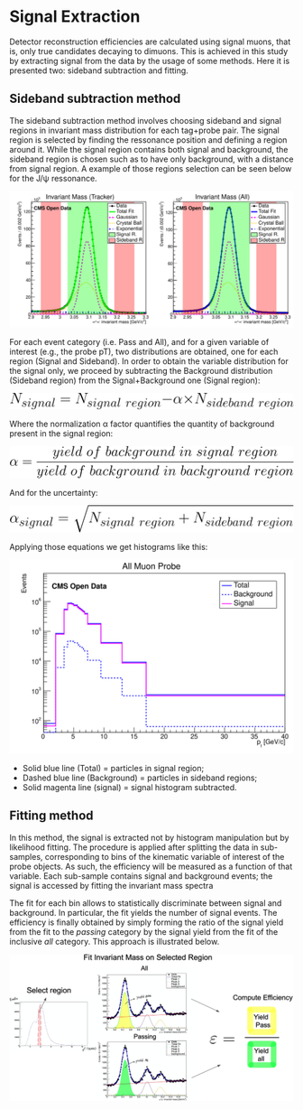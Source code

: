 # Signal Extraction

Detector reconstruction efficiencies are calculated using signal muons, that is, only true candidates decaying to dimuons. This is achieved in this study by extracting signal from  the data by the usage of some methods. Here it is presented two: sideband subtraction and fitting.

## Sideband subtraction method

The sideband subtraction method involves choosing sideband and signal regions in invariant mass distribution for each tag+probe pair. The signal region is selected by finding the ressonance position and defining a region around it. While the signal region contains both signal and background, the sideband region is chosen such as to have only background, with a distance from signal region. A example of those regions selection can be seen below for the J/&psi; ressonance.

![Efficiency equation](../../../../images/analysis/selection/idefficiencystudy/signalextraction/InvariantMass_Tracker_region.svg)

For each event category (i.e. Pass and All), and for a given variable of interest (e.g., the probe pT), two distributions are obtained, one for each region (Signal and Sideband). In order to obtain the variable distribution for the signal only, we proceed by subtracting the Background distribution (Sideband region) from the Signal+Background one (Signal region):

![Sideband Subtraction equation](../../../../images/analysis/selection/idefficiencystudy/signalextraction/subtraction.svg)

Where the normalization α factor quantifies the quantity of background present in the signal region:

![Alpha factor equation](../../../../images/analysis/selection/idefficiencystudy/signalextraction/alpha.svg)

And for the uncertainty:

![Sideband Subtraction errors equation](../../../../images/analysis/selection/idefficiencystudy/signalextraction/subtraction_error.svg)

Applying those equations we get histograms like this:

![Tracker Muon Probe distribution](../../../../images/analysis/selection/idefficiencystudy/signalextraction/Tracker_Probe_Pt_All.svg)

* Solid blue line (Total) = particles in signal region;
* Dashed blue line (Background) = particles in sideband regions;
* Solid magenta line (signal) = signal histogram subtracted.

## Fitting method

In this method, the signal is extracted not by histogram manipulation but by likelihood fitting. The procedure is applied after splitting the data in sub-samples, corresponding to bins of the kinematic variable of interest of the probe objects. As such, the efficiency will be measured as a function of that variable. Each sub-sample contains signal and background events; the signal is accessed by fitting the invariant mass spectra

The fit for each bin allows to statistically discriminate between signal and background. In particular, the fit yields the number of signal events. The efficiency is finally obtained by simply forming the ratio of the signal yield from the fit to the *passing* category by the signal yield from the fit of the inclusive *all* category. This approach is illustrated below.

![Efficiency equation](../../../../images/analysis/selection/idefficiencystudy/signalextraction/fitting_method_large.png)
